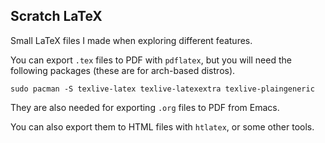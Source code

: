 Scratch LaTeX
-------------

Small LaTeX files I made when exploring different features.

You can export `.tex` files to PDF with `pdflatex`, but you will need the
following packages (these are for arch-based distros).

    sudo pacman -S texlive-latex texlive-latexextra texlive-plaingeneric

They are also needed for exporting `.org` files to PDF from Emacs.

You can also export them to HTML files with `htlatex`, or some other tools.
